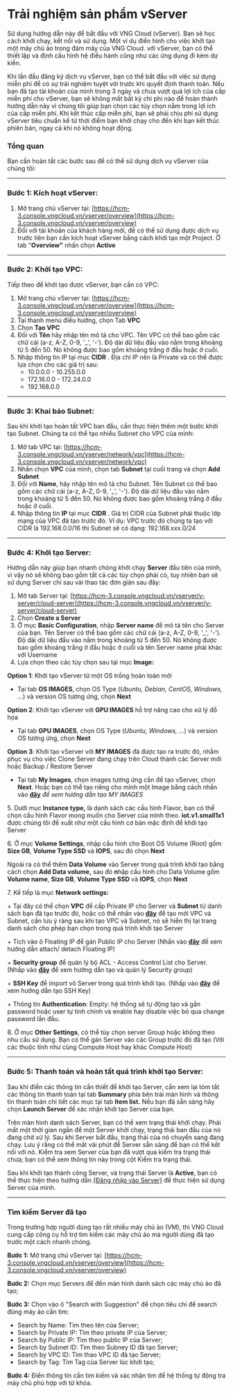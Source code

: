 # Trải nghiệm sản phẩm vServer

Sử dụng hướng dẫn này để bắt đầu với VNG Cloud (vServer). Bạn sẽ học cách khởi chạy, kết nối và sử dụng. Một ví dụ điển hình cho việc khởi tạo một máy chủ ảo trong đám mây của VNG Cloud. với vServer, bạn có thể thiết lập và định cấu hình hệ điều hành cũng như các ứng dụng đi kèm dự kiến.

Khi lần đầu đăng ký dịch vụ vServer, bạn có thể bắt đầu với việc sử dụng miễn phí để có sự trải nghiệm tuyệt vời trước khi quyết định thanh toán. Nếu bạn đã tạo tài khoản của mình trong 3 ngày và chưa vượt quá lợi ích của cấp miễn phí cho vServer, bạn sẽ không mất bất kỳ chi phí nào để hoàn thành hướng dẫn này vì chúng tôi giúp bạn chọn các tùy chọn nằm trong lợi ích của cấp miễn phí. Khi kết thúc cấp miễn phí, bạn sẽ phải chịu phí sử dụng vServer tiêu chuẩn kể từ thời điểm bạn khởi chạy cho đến khi bạn kết thúc phiên bản, ngay cả khi nó không hoạt động.

### **Tổng quan** <a href="#trainghiemsanphamvserver-tongquan" id="trainghiemsanphamvserver-tongquan"></a>

Bạn cần hoàn tất các bước sau để có thể sử dụng dịch vụ vServer của chúng tôi:

***

### **Bước 1: Kích hoạt vServer:** <a href="#trainghiemsanphamvserver-buoc1-kichhoatvserver" id="trainghiemsanphamvserver-buoc1-kichhoatvserver"></a>

1. Mở trang chủ vServer tại: [https://hcm-3.console.vngcloud.vn/vserver/overview](https://hcm-3.console.vngcloud.vn/vserver/overview)
2. Đối với tài khoản của khách hàng mới, để có thể sử dụng được dịch vụ trước tiên bạn cần kích hoạt vServer bằng cách khởi tạo một Project. Ở tab "**Overview"** nhấn chọn **Active**

***

### **Bước 2: Khởi tạo VPC:** <a href="#trainghiemsanphamvserver-buoc2-khoitaovpc" id="trainghiemsanphamvserver-buoc2-khoitaovpc"></a>

Tiếp theo để khởi tạo được vServer, bạn cần có VPC:

1. Mở trang chủ vServer tại: [https://hcm-3.console.vngcloud.vn/vserver/overview](https://hcm-3.console.vngcloud.vn/vserver/overview)
2. Tại thanh menu điều hướng, chọn Tab **VPC**
3. Chọn **Tạo VPC**
4. Đối với **Tên** hãy nhập tên mô tả cho VPC. Tên VPC có thể bao gồm các chữ cái (a-z, A-Z, 0-9, '\_', '-'). Độ dài dữ liệu đầu vào nằm trong khoảng từ 5 đến 50. Nó không được bao gồm khoảng trắng ở đầu hoặc ở cuối.
5. Nhập thông tin IP tại mục **CIDR** . Địa chỉ IP nên là Private và có thể được lựa chọn cho các giá trị sau:
   * 10.0.0.0 - 10.255.0.0
   * 172.16.0.0 - 172.24.0.0
   * 192.168.0.0

***

### **Bước 3: Khai báo Subnet:** <a href="#trainghiemsanphamvserver-buoc3-khaibaosubnet" id="trainghiemsanphamvserver-buoc3-khaibaosubnet"></a>

Sau khi khởi tạo hoàn tất VPC ban đầu, cần thực hiện thêm một bước khởi tạo Subnet. Chúng ta có thể tạo nhiều Subnet cho VPC của mình:

1. Mở tab VPC tại: [https://hcm-3.console.vngcloud.vn/vserver/network/vpc](https://hcm-3.console.vngcloud.vn/vserver/network/vpc)
2. Nhấn chọn **VPC** của mình, chọn tab **Subnet** tại cuối trang và chọn **Add Subnet**
3. Đối với **Name**, hãy nhập tên mô tả cho Subnet. Tên Subnet có thể bao gồm các chữ cái (a-z, A-Z, 0-9, '\_', '-'). Độ dài dữ liệu đầu vào nằm trong khoảng từ 5 đến 50. Nó không được bao gồm khoảng trắng ở đầu hoặc ở cuối.
4. Nhập thông tin **IP** tại mục **CIDR** . Giá trị CIDR của Subnet phải thuộc lớp mạng của VPC đã tạo trước đó. Ví dụ: VPC trước đó chúng ta tạo với CIDR là 192.168.0.0/16 thì Subnet sẽ có dạng: 192.168.xxx.0/24

***

### **Bước 4: Khởi tạo Server:** <a href="#trainghiemsanphamvserver-buoc4-khoitaoserver" id="trainghiemsanphamvserver-buoc4-khoitaoserver"></a>

Hướng dẫn này giúp bạn nhanh chóng khởi chạy **Server** đầu tiên của mình, vì vậy nó sẽ không bao gồm tất cả các tùy chọn phải có, tuy nhiên bạn sẽ sử dụng Server chỉ sau vài thao tác đơn giản sau đây:

1. Mở tab Server tại: [https://hcm-3.console.vngcloud.vn/vserver/v-server/cloud-server](https://hcm-3.console.vngcloud.vn/vserver/v-server/cloud-server)
2. Chọn **Create a Server**
3. Ở mục **Basic Configuration**, nhập **Server name** để mô tả tên cho Server của bạn. Tên Server có thể bao gồm các chữ cái (a-z, A-Z, 0-9, '\_', '-'). Độ dài dữ liệu đầu vào nằm trong khoảng từ 5 đến 50. Nó không được bao gồm khoảng trắng ở đầu hoặc ở cuối và tên Server name phải khác với Username
4. Lựa chọn theo các tùy chọn sau tại mục **Image:**

**Option 1**: Khởi tạo vServer từ một OS trống hoàn toàn mới

* Tại tab **OS IMAGES**, chọn OS Type (_Ubuntu, Debian, CentOS, Windows, ..._) và version OS tương ứng, chọn **Next**

**Option 2**: Khởi tạo vServer với **GPU IMAGES** hỗ trợ nâng cao cho xử lý đồ họa

* Tại tab **GPU IMAGES**, chọn OS Type (_Ubuntu, Windows, ..._) và version OS tương ứng, chọn **Next**

**Option 3**: Khởi tạo vServer với **MY IMAGES** đã được tạo ra trước đó, nhằm phục vụ cho việc Clone Server đang chạy trên Cloud thành các Server mới hoặc Backup / Restore Server

* Tại tab **My Images**, chọn images tương ứng cần để tạo vServer, chọn **Next**. Hoặc bạn có thể tạo riêng cho mình một Image bằng cách nhấn vào [**đây**](../image.md) _để xem hướng dẫn tạo MY IMAGES_

5\. Dưới mục **Instance type,** là danh sách các cấu hình Flavor, bạn có thể chọn cấu hình Flavor mong muốn cho Server của mình theo. **iot.v1.small1x1** được chúng tôi đề xuất như một cấu hình cơ bản mặc định để khởi tạo Server

6\. Ở mục **Volume Settings**, nhập cấu hình cho Boot OS Volume (Root) gồm **Size GB**, **Volume Type SSD** và **IOPS**, sau đó chọn **Next**

Ngoài ra có thể thêm **Data Volume** vào Server trong quá trình khởi tạo bằng cách chọn **Add Data volume,** sau đó **n**hập cấu hình cho Data Volume gồm **Volume name**, **Size GB**, **Volume Type SSD** và **IOPS**, chọn **Next**

7\. Kế tiếp là mục **Network settings:**

\+  Tại đây có thể chọn **VPC** để cấp Private IP cho Server và **Subnet** từ danh sách bạn đã tạo trước đó, hoặc có thể nhấn vào [**đây**](https://hcm-3.console.vngcloud.vn/vserver/network/vpc) để tạo mới VPC và Subnet, cần lưu ý ràng sau khi tạo VPC và Subnet, nó sẽ hiển thị tại trang danh sách cho phép bạn chọn trong quá trình khởi tạo Server

\+  Tích vào ô Floating IP để gán Public IP cho Server (Nhấn vào [**đây**](../network/floating-ip/) để xem hướng dẫn attach/ detach Floating IP)

\+  **Security group** để quản lý bộ ACL - Access Control List cho Server. (Nhấp vào [**đây**](../security/security-groups.md) để xem hướng dẫn tạo và quản lý Security group)

\+  **SSH Key** để import vô Server trong quá trình khởi tạo. (Nhấp vào [**đây**](../security/ssh-key-bo-khoa.md) để xem hướng dẫn tạo SSH Key)

\+  Thông tin **Authentication**: Empty: hệ thống sẽ tự động tạo và gắn password hoặc user tự tinh chỉnh và enable hay disable việc bỏ qua change password lần đầu.

8\. Ở mục **Other Settings**, có thể tùy chọn server Group hoặc không theo nhu cầu sử dụng. Bạn có thể gán Server vào các Group trước đó đã tạo (Với các thuộc tính như cùng Compute Host hay khác Compute Host)

***

### **Bước 5: Thanh toán và hoàn tất quá trình khởi tạo Server:** <a href="#trainghiemsanphamvserver-buoc5-thanhtoanvahoantatquatrinhkhoitaoserver" id="trainghiemsanphamvserver-buoc5-thanhtoanvahoantatquatrinhkhoitaoserver"></a>

Sau khi điền các thông tin cần thiết để khởi tạo Server, cần xem lại tóm tắt các thông tin thanh toán tại tab **Summary** phía bên trái màn hình và thông tin thanh toán chi tiết các mục tại tab **Item list.** Nếu bạn đã sẵn sàng hãy chọn **Launch Server** để xác nhận khởi tạo Server của bạn.

Trên màn hình danh sách Server, bạn có thể xem trạng thái khởi chạy. Phải mất một thời gian ngắn để một Server khởi chạy, trạng thái ban đầu của nó đang chờ xử lý. Sau khi Server bắt đầu, trạng thái của nó chuyển sang đang chạy. Lưu ý rằng có thể mất vài phút để Server sẵn sàng để bạn có thể kết nối với nó. Kiểm tra xem Server của bạn đã vượt qua kiểm tra trạng thái chưa; bạn có thể xem thông tin này trong cột Kiểm tra trạng thái.

Sau khi khởi tạo thành công Server, và trạng thái Server là **Active**, bạn có thể thực hiện theo hướng dẫn [{Đăng nhập vào Server}](../server/ket-noi-vao-may-chu-ao/) để thực hiện sử dụng Server của mình.

***

### Tìm kiếm Server đã tạo

Trong trường hợp người dùng tạo rất nhiều máy chủ ảo (VM), thì VNG Cloud cung cấp công cụ hỗ trợ tìm kiếm các máy chủ ảo mà người dùng đã tạo trước một cách nhanh chóng.

**Bước 1:** Mở trang chủ vServer tại: [https://hcm-3.console.vngcloud.vn/vserver/overview](https://hcm-3.console.vngcloud.vn/vserver/overview)

**Bước 2:** Chọn mục Servers để đến màn hình danh sách các máy chủ ảo đã tạo;

**Bước 3:** Chọn vào ô "Search with Suggestion" để chọn tiêu chí để search đúng máy ảo cần tìm:

* Search by Name: Tìm theo tên của Server;
* Search by Private IP: Tìm theo private IP của Server;
* Search by Public IP: Tìm theo public IP của Server;
* Search by Subnet ID: Tìm theo Subney ID đã tạo Server;
* Search by VPC ID: Tìm thao VPC ID đả tạo Server;
* Search by Tag: Tìm Tag của Server lúc khởi tạo;

**Bước 4:** Điền thông tin cần tìm kiếm và xác nhận tìm để hệ thống tự động tra máy chủ phù hợp với từ khóa.
